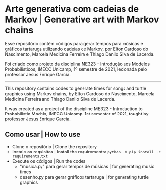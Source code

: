 # Arte generativa com cadeias de Markov | Generative art with Markov chains

Esse repositório contém códigos para gerar tempos para músicas e gráficos tartaruga utilizando cadeias de Markov, por Elton Cardoso do Nascimento, Marcela Medicina Ferreira e Thiago Danilo Silva de Lacerda.

Foi criado como projeto da disciplina ME323 - Introdução aos Modelos Probabilísticos, IMECC Unicamp, 1º semestre de 2021, lecionada pelo professor Jesus Enrique Garcia.

---

This repository contains codes to generate times for songs and turtle graphics using Markov chains, by Elton Cardoso do Nascimento, Marcela Medicina Ferreira and Thiago Danilo Silva de Lacerda.

It was created as a project of the discipline ME323 - Introduction to Probabilistic Models, IMECC Unicamp, 1st semester of 2021, taught by professor Jesus Enrique Garcia.


## Como usar | How to use

- Clone o repositório | Clone the repository
- Instale os requisitos | Install the requirements: `python -m pip install -r requirements.txt`
- Execute os códigos | Run the codes
  - "musica.py" para gerar tempos de músicas | for generating music times
  - desenho.py para gerar gráficos tartaruga | for generating turtle graphics
